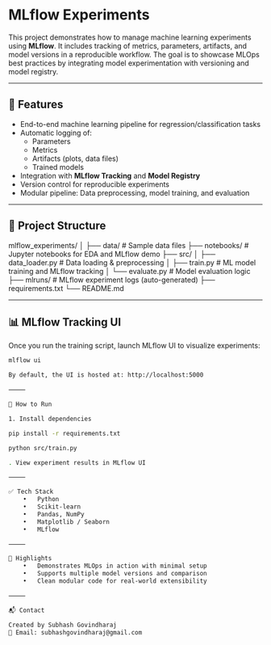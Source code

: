 # MLflow Experiments

This project demonstrates how to manage machine learning experiments using **MLflow**. It includes tracking of metrics, parameters, artifacts, and model versions in a reproducible workflow. The goal is to showcase MLOps best practices by integrating model experimentation with versioning and model registry.

---

## 🚀 Features

- End-to-end machine learning pipeline for regression/classification tasks
- Automatic logging of:
  - Parameters
  - Metrics
  - Artifacts (plots, data files)
  - Trained models
- Integration with **MLflow Tracking** and **Model Registry**
- Version control for reproducible experiments
- Modular pipeline: Data preprocessing, model training, and evaluation

---

## 📁 Project Structure

mlflow_experiments/
│
├── data/                    # Sample data files
├── notebooks/               # Jupyter notebooks for EDA and MLflow demo
├── src/
│   ├── data_loader.py       # Data loading & preprocessing
│   ├── train.py             # ML model training and MLflow tracking
│   └── evaluate.py          # Model evaluation logic
├── mlruns/                  # MLflow experiment logs (auto-generated)
├── requirements.txt
└── README.md

---

## 📊 MLflow Tracking UI

Once you run the training script, launch MLflow UI to visualize experiments:

```bash
mlflow ui

By default, the UI is hosted at: http://localhost:5000

⸻

🧪 How to Run

1. Install dependencies

pip install -r requirements.txt

python src/train.py

. View experiment results in MLflow UI

⸻

✅ Tech Stack
	•	Python
	•	Scikit-learn
	•	Pandas, NumPy
	•	Matplotlib / Seaborn
	•	MLflow

⸻

📌 Highlights
	•	Demonstrates MLOps in action with minimal setup
	•	Supports multiple model versions and comparison
	•	Clean modular code for real-world extensibility

⸻

📬 Contact

Created by Subhash Govindharaj
📧 Email: subhashgovindharaj@gmail.com
